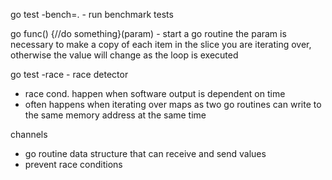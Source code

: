 go test -bench=.  -  run benchmark tests

go func() {//do something}(param) - start a go routine
the param is necessary to make a copy of each item in the slice 
you are iterating over, otherwise the value will change as the loop is executed

go test -race - race detector
-  race cond. happen when software output is dependent on time
- often happens when iterating over maps as two go routines can write to the same memory address at the same time

channels
- go routine data structure that can receive and send values
- prevent race conditions 
